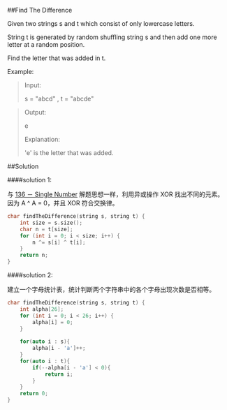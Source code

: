##Find The Difference

Given two strings s and t which consist of only lowercase letters.

String t is generated by random shuffling string s and then add one more letter at a random position.

Find the letter that was added in t.

Example:
>
>Input: 
>
>s = "abcd" , t = "abcde"

>Output: 
>
>e
>
>Explanation:
>
>'e' is the letter that was added.

##Solution

####solution 1:

与 [136 － Single Number](https://github.com/PatrickLin1993/LeetCode/tree/master/Algorithmn/136%20-%20Single%20Number) 解题思想一样，利用异或操作 XOR 找出不同的元素。因为 A ^ A = 0，并且 XOR 符合交换律。

```cpp
char findTheDifference(string s, string t) {
    int size = s.size();
    char n = t[size];
    for (int i = 0; i < size; i++) {
        n ^= s[i] ^ t[i];
    }
    return n;
}
```

####solution 2:

建立一个字母统计表，统计判断两个字符串中的各个字母出现次数是否相等。

```cpp
char findTheDifference(string s, string t) {
    int alpha[26];
    for (int i = 0; i < 26; i++) {
        alpha[i] = 0;
    }
    
    for(auto i : s){
        alpha[i - 'a']++;
    }
    for(auto i : t){
        if(--alpha[i - 'a'] < 0){
            return i;
        }
    }
    return 0;
}
```